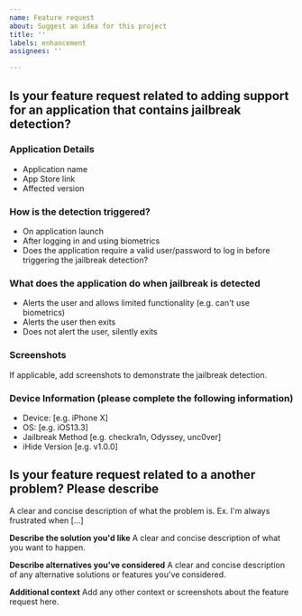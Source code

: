```yaml
---
name: Feature request
about: Suggest an idea for this project
title: ''
labels: enhancement
assignees: ''

---
```


## Is your feature request related to adding support for an application that contains jailbreak detection?

### Application Details
 - Application name
 - App Store link
 - Affected version

### How is the detection triggered?
 - On application launch
 - After logging in and using biometrics
 - Does the application require a valid user/password to log in before triggering the jailbreak detection?

### What does the application do when jailbreak is detected
 - Alerts the user and allows limited functionality (e.g. can't use biometrics)
 - Alerts the user then exits
 - Does not alert the user, silently exits 

### Screenshots
If applicable, add screenshots to demonstrate the jailbreak detection.

### Device Information (please complete the following information)
 - Device: [e.g. iPhone X]
 - OS: [e.g. iOS13.3]
 - Jailbreak Method [e.g. checkra1n, Odyssey, unc0ver]
 - iHide Version [e.g. v1.0.0]

## Is your feature request related to a another problem? Please describe
A clear and concise description of what the problem is. Ex. I'm always frustrated when [...]

**Describe the solution you'd like**
A clear and concise description of what you want to happen.

**Describe alternatives you've considered**
A clear and concise description of any alternative solutions or features you've considered.

**Additional context**
Add any other context or screenshots about the feature request here.

